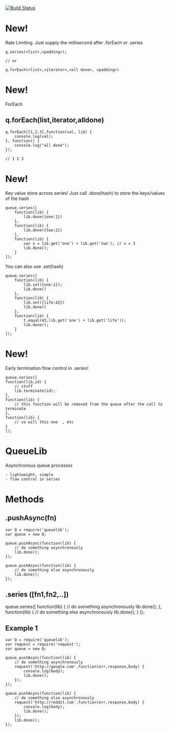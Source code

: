 [![Build Status](https://travis-ci.org/rook2pawn/node-queuelib.svg?branch=master)](https://travis-ci.org/rook2pawn/node-queuelib)

New!
===
Rate Limiting. Just supply the millisecond after .forEach or .series

    q.series(<list>,<padding>);

    // or

    q.forEach(<list>,<iterator>,<all done>, <padding>)


New!
==== 
ForEach

q.forEach(list,iterator,alldone)
--------------------------------------------------

    q.forEach([1,2,3],function(val, lib) {
        console.log(val);
    }, function() {
        console.log("all done");
    });

    // 1 2 3


New!
====
Key value store across series! Just call .done(hash) to store the keys/values of the hash

    queue.series([
        function(lib) {
            lib.done({one:1})
        },
        function(lib) {
            lib.done({two:2})
        },
        function(lib) {
            var x = lib.get('one') + lib.get('two'); // x = 3
            lib.done();
        }
    ]);


You can also use .set(hash)

    queue.series([
        function(lib) {
            lib.set({one:1});
            lib.done()
        },
        function(lib) {
            lib.set({life:42})
            lib.done()
        },
        function(lib) {
            t.equal(43,lib.get('one') + lib.get('life'));
            lib.done();
        }
    ]);


New!
====
Early termination flow control in .series! 
        
    queue.series([
    function(lib,id) {
        // stuff
        lib.terminate(id);
    },
    function(lib) {
        // this function will be removed from the queue after the call to terminate
    },
    function(lib) {
        // so will this one  , etc
    }
    ]);


QueueLib
========

Asynchronous queue processor

    - lightweight, simple
    - flow control in series


Methods
=======

.pushAsync(fn)
--------------

    var Q = require('queuelib');
    var queue = new Q;
    
    queue.pushAsync(function(lib) {
        // do something asynchronously
        lib.done();
    });
    
    queue.pushAsync(function(lib) {
        // do something else asynchronously
        lib.done();
    });

.series ([fn1,fn2,..])
----------------------

queue.series([
    function(lib) {
        // do something asynchronously
        lib.done();
    },
    function(lib) {
        // do something else asynchronously
        lib.done();
    }
]);


Example 1
---------


    var Q = require('queuelib');
    var request = require('request');
    var queue = new Q;
    
    queue.pushAsync(function(lib) {
        // do something asynchronously
        request('http://google.com',function(err,response,body) {
            console.log(body);
            lib.done();
        });
    });
    
    queue.pushAsync(function(lib) {
        // do something else asynchronously
        request('http://reddit.com',function(err,response,body) {
            console.log(body);
            lib.done();
        });
        lib.done();
    });
